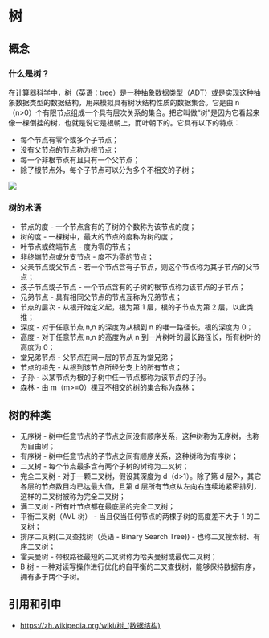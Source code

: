 # 树

## 概念

### 什么是树？

在计算器科学中，树（英语：tree）是一种抽象数据类型（ADT）或是实现这种抽象数据类型的数据结构，用来模拟具有树状结构性质的数据集合。它是由 n（n>0）个有限节点组成一个具有层次关系的集合。把它叫做“树”是因为它看起来像一棵倒挂的树，也就是说它是根朝上，而叶朝下的。它具有以下的特点：

- 每个节点有零个或多个子节点；
- 没有父节点的节点称为根节点；
- 每一个非根节点有且只有一个父节点；
- 除了根节点外，每个子节点可以分为多个不相交的子树；

![](http://dunwu.test.upcdn.net/images/data-structure/tree/tree.png)

### 树的术语

- 节点的度 - 一个节点含有的子树的个数称为该节点的度；
- 树的度 - 一棵树中，最大的节点的度称为树的度；
- 叶节点或终端节点 - 度为零的节点；
- 非终端节点或分支节点 - 度不为零的节点；
- 父亲节点或父节点 - 若一个节点含有子节点，则这个节点称为其子节点的父节点；
- 孩子节点或子节点 - 一个节点含有的子树的根节点称为该节点的子节点；
- 兄弟节点 - 具有相同父节点的节点互称为兄弟节点；
- 节点的层次 - 从根开始定义起，根为第 1 层，根的子节点为第 2 层，以此类推；
- 深度 - 对于任意节点 n,n 的深度为从根到 n 的唯一路径长，根的深度为 0；
- 高度 - 对于任意节点 n,n 的高度为从 n 到一片树叶的最长路径长，所有树叶的高度为 0；
- 堂兄弟节点 - 父节点在同一层的节点互为堂兄弟；
- 节点的祖先 - 从根到该节点所经分支上的所有节点；
- 子孙 - 以某节点为根的子树中任一节点都称为该节点的子孙。
- 森林 - 由 m（m>=0）棵互不相交的树的集合称为森林；

## 树的种类

- 无序树 - 树中任意节点的子节点之间没有顺序关系，这种树称为无序树，也称为自由树；
- 有序树 - 树中任意节点的子节点之间有顺序关系，这种树称为有序树；
- 二叉树 - 每个节点最多含有两个子树的树称为二叉树；
- 完全二叉树 - 对于一颗二叉树，假设其深度为 d（d>1）。除了第 d 层外，其它各层的节点数目均已达最大值，且第 d 层所有节点从左向右连续地紧密排列，这样的二叉树被称为完全二叉树；
- 满二叉树 - 所有叶节点都在最底层的完全二叉树；
- 平衡二叉树（AVL 树） - 当且仅当任何节点的两棵子树的高度差不大于 1 的二叉树；
- 排序二叉树(二叉查找树（英语 - Binary Search Tree)) - 也称二叉搜索树、有序二叉树；
- 霍夫曼树 - 带权路径最短的二叉树称为哈夫曼树或最优二叉树；
- B 树 - 一种对读写操作进行优化的自平衡的二叉查找树，能够保持数据有序，拥有多于两个子树。

## 引用和引申

- https://zh.wikipedia.org/wiki/树_(数据结构)
